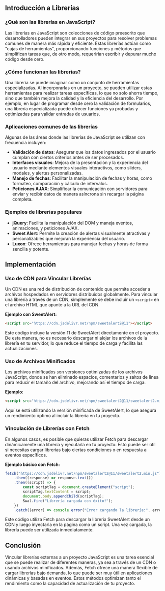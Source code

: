 ## Introducción a Librerías

### ¿Qué son las librerías en JavaScript?
Las librerías en JavaScript son colecciones de código preescrito que desarrolladores pueden integrar en sus proyectos para resolver problemas comunes de manera más rápida y eficiente. Estas librerías actúan como "cajas de herramientas", proporcionando funciones y métodos que simplifican tareas que, de otro modo, requerirían escribir y depurar mucho código desde cero.

### ¿Cómo funcionan las librerías?
Una librería se puede imaginar como un conjunto de herramientas especializadas. Al incorporarlas en un proyecto, se pueden utilizar estas herramientas para realizar tareas específicas, lo que no solo ahorra tiempo, sino que también mejora la calidad y la eficiencia del desarrollo. Por ejemplo, en lugar de programar desde cero la validación de formularios, una librería especializada puede ofrecer funciones ya probadas y optimizadas para validar entradas de usuarios.

### Aplicaciones comunes de las librerías
Algunas de las áreas donde las librerías de JavaScript se utilizan con frecuencia incluyen:

- **Validación de datos**: Asegurar que los datos ingresados por el usuario cumplan con ciertos criterios antes de ser procesados.
- **Interfaces visuales**: Mejora de la presentación y la experiencia del usuario mediante elementos visuales interactivos, como sliders, modales, y alertas personalizadas.
- **Manejo de fechas**: Facilitar la manipulación de fechas y horas, como formateo, comparación y cálculo de intervalos.
- **Peticiones AJAX**: Simplificar la comunicación con servidores para enviar y recibir datos de manera asíncrona sin recargar la página completa.

### Ejemplos de librerías populares
- **jQuery**: Facilita la manipulación del DOM y maneja eventos, animaciones, y peticiones AJAX.
- **Sweet Alert**: Permite la creación de alertas visualmente atractivas y personalizables que mejoran la experiencia del usuario.
- **Luxon**: Ofrece herramientas para manejar fechas y horas de forma sencilla y potente.

## Implementación

### Uso de CDN para Vincular Librerías
Un CDN es una red de distribución de contenido que permite acceder a archivos hospedados en servidores distribuidos globalmente. Para vincular una librería a través de un CDN, simplemente se debe incluir un `<script>` en el archivo HTML que apunte a la URL del CDN.

**Ejemplo con SweetAlert:**

```html
<script src="https://cdn.jsdelivr.net/npm/sweetalert2@11"></script>
```

Este código incluye la versión 11 de SweetAlert directamente en el proyecto. De esta manera, no es necesario descargar ni alojar los archivos de la librería en tu servidor, lo que reduce el tiempo de carga y facilita las actualizaciones.

### Uso de Archivos Minificados
Los archivos minificados son versiones optimizadas de los archivos JavaScript, donde se han eliminado espacios, comentarios y saltos de línea para reducir el tamaño del archivo, mejorando así el tiempo de carga.

**Ejemplo:**

```html
<script src="https://cdn.jsdelivr.net/npm/sweetalert2@11/sweetalert2.min.js"></script>
```

Aquí se está utilizando la versión minificada de SweetAlert, lo que asegura un rendimiento óptimo al incluir la librería en tu proyecto.

### Vinculación de Librerías con Fetch
En algunos casos, es posible que quieras utilizar Fetch para descargar dinámicamente una librería y ejecutarla en tu proyecto. Esto puede ser útil si necesitas cargar librerías bajo ciertas condiciones o en respuesta a eventos específicos.

**Ejemplo básico con Fetch:**

```javascript
fetch("https://cdn.jsdelivr.net/npm/sweetalert2@11/sweetalert2.min.js")
    .then((response) => response.text())
    .then((script) => {
        const scriptTag = document.createElement("script");
        scriptTag.textContent = script;
        document.body.appendChild(scriptTag);
        Swal.fire("Librería cargada con éxito!");
    })
    .catch((error) => console.error("Error cargando la librería:", error));
```

Este código utiliza Fetch para descargar la librería SweetAlert desde un CDN y luego inyectarla en la página como un script. Una vez cargada, la librería puede ser utilizada inmediatamente.

## Conclusión
Vincular librerías externas a un proyecto JavaScript es una tarea esencial que se puede realizar de diferentes maneras, ya sea a través de un CDN o usando archivos minificados. Además, Fetch ofrece una manera flexible de cargar librerías bajo demanda, lo que puede ser muy útil en aplicaciones dinámicas y basadas en eventos. Estos métodos optimizan tanto el rendimiento como la capacidad de actualización de tu proyecto.